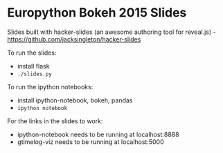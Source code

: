 # Europython Bokeh 2015 Slides

Slides built with hacker-slides (an awesome authoring tool for reveal.js) - https://github.com/jacksingleton/hacker-slides

To run the slides: 

- install flask
- `./slides.py`


To run the ipython notebooks:

- install ipython-notebook, bokeh, pandas
- `ipython notebook`


For the links in the slides to work:

- ipython-notebook needs to be running at localhost:8888
- gtimelog-viz needs to be running at localhost:5000

